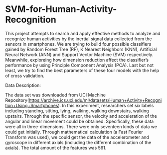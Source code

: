 # SVM-for-Human-Activity-Recognition

This project attempts to search and apply effective methods to analyze and recognize human activities by the inertial signal data collected from the sensors in smartphones. We are trying to build four possible classifiers gained by Random Forest
Tree (RF), K Nearest Neighbors (KNN), Artificial Neural Network (ANN) and Support Vector Machine (SVM) respectively. Meanwhile, exploreing how dimension reduction affect the classifier’s performance by using Principle Component Analysis (PCA). Last but not least, we try to find the best parameters of these four models with the help of cross validation.

Data Description:

The data set was downloaded from UCI Machine Repository(https://archive.ics.uci.edu/ml/datasets/Human+Activity+Recognition+Using+Smartphones). 
In this experiment, researchers set six labels including standing, sitting, lying, walking, walking downstairs, walking upstairs. Through the specific sensor, the velocity and acceleration of the angular and linear movement could be obtained. Specifically, these data were all in three-dimensions. There were only seventeen kinds of data we could get initially. Through mathematical calculation (a Fast Fourier Transform was used), we could get the data of the accelerometer and gyroscope in different axials (including the different combination of the axials). The total amount of the features was 561.
